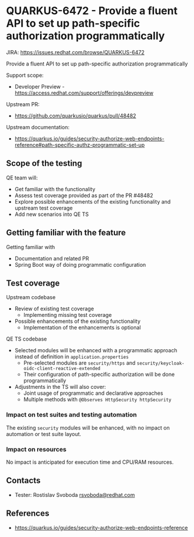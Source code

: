 # QUARKUS-6472 - Provide a fluent API to set up path-specific authorization programmatically

JIRA: https://issues.redhat.com/browse/QUARKUS-6472

Provide a fluent API to set up path-specific authorization programmatically

Support scope: 
 - Developer Preview - https://access.redhat.com/support/offerings/devpreview

Upstream PR:
- https://github.com/quarkusio/quarkus/pull/48482

Upstream documentation:
- https://quarkus.io/guides/security-authorize-web-endpoints-reference#path-specific-authz-programmatic-set-up

## Scope of the testing
QE team will:
- Get familiar with the functionality
- Assess test coverage provided as part of the PR #48482
- Explore possible enhancements of the existing functionality and upstream test coverage
- Add new scenarios into QE TS

## Getting familiar with the feature
Getting familiar with
- Documentation and related PR
- Spring Boot way of doing programmatic configuration

## Test coverage
Upstream codebase
- Review of existing test coverage
  - Implementing missing test coverage
- Possible enhancements of the existing functionality
  - Implementation of the enhancements is optional

QE TS codebase
- Selected modules will be enhanced with a programmatic approach instead of definition in `application.properties`
  - Pre-selected modules are `security/https` and `security/keycloak-oidc-client-reactive-extended`
  - Their configuration of path-specific authorization will be done programmatically
- Adjustments in the TS will also cover:
  - Joint usage of programmatic and declarative approaches
  - Multiple methods with `@Observes HttpSecurity httpSecurity`

### Impact on test suites and testing automation
The existing `security` modules will be enhanced, with no impact on automation or test suite layout.

### Impact on resources
No impact is anticipated for execution time and CPU/RAM resources.

## Contacts
* Tester: Rostislav Svoboda <rsvoboda@redhat.com>

## References
- https://quarkus.io/guides/security-authorize-web-endpoints-reference

